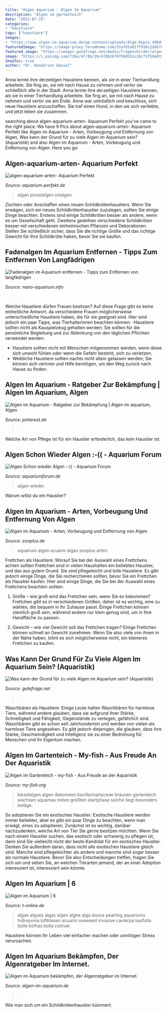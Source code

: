 ```yaml
---
title: "Algen Aquarium : Algen Im Aquarium"
description: "Algen im gartenteich"
date: "2022-07-25"
categories:
- "haustiere"
tags: ["haustiere"]
images:
- "https://www.algen-im-aquarium.de/wp-content/uploads/Alge-Kopie_d90d4cc22fcef817eb41b860f7142c1a-3311x500.jpg"
featuredImage: "https://image-proxy.forumhome.com/32afd2a017f910c1dd678f00c83e7ef03cc8da3d?url=http:%2F%2Fup.picr.de%2F25889976vk.jpg"
featured_image: "https://images.gutefrage.net/media/fragen/bilder/algen---was-kann-der-grund-sein/0_original.jpg?v=1458486139000"
image: "https://i.pinimg.com/736x/47/8b/26/478b2678758db51c16c71f58a019aac5.jpg"
ShowToc: true
author: "Dr. Henderson Daniel"
---
```



Anna lernte ihre derzeitigen Haustiere kennen, als sie in einer Tierhandlung arbeitete. Sie fing an, sie mit nach Hause zu nehmen und verlor sie schließlich alle in der Stadt.
Anna lernte ihre derzeitigen Haustiere kennen, als sie in einer Tierhandlung arbeitete. Sie fing an, sie mit nach Hause zu nehmen und verlor sie am Ende. Anna war untröstlich und beschloss, sich neue Haustiere anzuschaffen. Sie traf einen Hund, in den sie sich verliebte, und jetzt leben sie zusammen.

	

		
searching about algen-aquarium-arten- Aquarium Perfekt you've came to the right place. We have 9 Pics about algen-aquarium-arten- Aquarium Perfekt like Algen im Aquarium - Arten, Vorbeugung und Entfernung von Algen, Was kann der Grund für zu viele Algen im Aquarium sein? (Aquaristik) and also Algen im Aquarium - Arten, Vorbeugung und Entfernung von Algen. Here you go:
		
    
## Algen-aquarium-arten- Aquarium Perfekt

<img loading=lazy src="https://aquarium-perfekt.de/wp-content/uploads/2015/08/algen-aquarium-arten-.jpg" onerror="this.onerror=null;this.src='https://tse3.mm.bing.net/th?id=OIP._aUAuObTrvYfBqX---KF6QHaFj&amp;pid=15.1';" alt="algen-aquarium-arten- Aquarium Perfekt">

_Source: aquarium-perfekt.de_

>algen pinselalgen rotalgen. 

	

Züchten oder Anschaffen eines neuen Schildkrötenhaustiers.
Wenn Sie erwägen, sich ein neues Schildkrötenhaustier zuzulegen, sollten Sie einige Dinge beachten. Erstens sind einige Schildkröten besser als andere, wenn es um Gesellschaft geht. Zweitens gedeihen verschiedene Schildkröten besser mit verschiedenen einheimischen Pflanzen und Dekorationen. Stellen Sie schließlich sicher, dass Sie die richtige Größe und das richtige Gewicht für Ihre Schildkröte haben, bevor Sie sie kaufen.

    
## Fadenalgen Im Aquarium Entfernen - Tipps Zum Entfernen Von Langfädrigen

<img loading=lazy src="http://www.nano-aquarium.info/wp-content/uploads/2012/04/fadenalgen-aquarium-pflanze.jpg" onerror="this.onerror=null;this.src='https://tse4.mm.bing.net/th?id=OIP.JMq4sY4Ei6pdfrGJc6LM2AHaE8&amp;pid=15.1';" alt="Fadenalgen im Aquarium entfernen - Tipps zum Entfernen von langfädrigen">

_Source: nano-aquarium.info_

>. 

	

Welche Haustiere dürfen Frauen besitzen?
Auf diese Frage gibt es keine einheitliche Antwort, da verschiedene Frauen möglicherweise unterschiedliche Haustiere haben, die für sie geeignet sind. Hier sind jedoch ein paar Tipps, was Tierhalterinnen beachten können:
-Haustiere sollten nicht als Kauspielzeug gehalten werden; Sie sollten für die persönliche Begleitung und zur Ablenkung von den täglichen Pflichten verwendet werden.
- Haustiere sollten nicht mit Menschen mitgenommen werden, wenn diese sich unwohl fühlen oder wenn die Gefahr besteht, sich zu verletzen.
- Weibliche Haustiere sollten nachts nicht allein gelassen werden; Sie können sich verirren und Hilfe benötigen, um den Weg zurück nach Hause zu finden.

    
## Algen Im Aquarium - Ratgeber Zur Bekämpfung | Algen Im Aquarium, Algen

<img loading=lazy src="https://i.pinimg.com/736x/47/8b/26/478b2678758db51c16c71f58a019aac5.jpg" onerror="this.onerror=null;this.src='https://tse1.mm.bing.net/th?id=OIP.zqBhw_J84qdXN-66gpQhvQHaE6&amp;pid=15.1';" alt="Algen im Aquarium - Ratgeber zur Bekämpfung | Algen im aquarium, Algen">

_Source: pinterest.de_

>. 

	

Welche Art von Pflege ist für ein Haustier erforderlich, das kein Haustier ist:

    
## Algen Schon Wieder Algen :-(( - Aquarium Forum

<img loading=lazy src="https://image-proxy.forumhome.com/32afd2a017f910c1dd678f00c83e7ef03cc8da3d?url=http:%2F%2Fup.picr.de%2F25889976vk.jpg" onerror="this.onerror=null;this.src='https://tse4.mm.bing.net/th?id=OIP._hURUuWfHGvXhlRW5V3CJQHaEK&amp;pid=15.1';" alt="Algen Schon wieder Algen :-(( - Aquarium Forum">

_Source: aquariumforum.de_

>algen wieder. 

	

Warum willst du ein Haustier?

    
## Algen Im Aquarium - Arten, Vorbeugung Und Entfernung Von Algen

<img loading=lazy src="https://www.zooplus.de/magazin/wp-content/uploads/2017/03/fotolia_106629005.jpg" onerror="this.onerror=null;this.src='https://tse2.mm.bing.net/th?id=OIP.xA8XyUz6OnO6xYxALJyD5QHaE7&amp;pid=15.1';" alt="Algen im Aquarium - Arten, Vorbeugung und Entfernung von Algen">

_Source: zooplus.de_

>aquarium algen acuario algas zooplus arten. 

	

Frettchen als Haustiere: Worauf Sie bei der Auswahl eines Frettchens achten sollten
Frettchen sind in vielen Haushalten ein beliebtes Haustier, und das aus gutem Grund. Sie sind pflegeleicht und tolle Haustiere. Es gibt jedoch einige Dinge, die Sie recherchieren sollten, bevor Sie ein Frettchen als Haustier kaufen. Hier sind einige Dinge, die Sie bei der Auswahl eines Frettchens beachten sollten:
1. Größe – wie groß wird das Frettchen sein, wenn Sie es bekommen? Frettchen gibt es in verschiedenen Größen, daher ist es wichtig, eine zu wählen, die bequem in Ihr Zuhause passt. Einige Frettchen können ziemlich groß sein, während andere nur klein genug sind, um in Ihre Handfläche zu passen.

2. Gewicht – wie viel Gewicht soll das Frettchen tragen? Einige Frettchen können schnell an Gewicht zunehmen. Wenn Sie also viele von ihnen in der Nähe haben, lohnt es sich möglicherweise nicht, ein kleineres Frettchen zu kaufen.

    
## Was Kann Der Grund Für Zu Viele Algen Im Aquarium Sein? (Aquaristik)

<img loading=lazy src="https://images.gutefrage.net/media/fragen/bilder/algen---was-kann-der-grund-sein/0_original.jpg?v=1458486139000" onerror="this.onerror=null;this.src='https://tse1.mm.bing.net/th?id=OIP.-wVt9qaA8RsJOq9dZryRuQHaHa&amp;pid=15.1';" alt="Was kann der Grund für zu viele Algen im Aquarium sein? (Aquaristik)">

_Source: gutefrage.net_

>. 

	

Waschbären als Haustiere: Einige Leute halten Waschbären für harmlose Tiere, während andere glauben, dass sie aufgrund ihrer Stärke, Schnelligkeit und Fähigkeit, Gegenstände zu verlegen, gefährlich sind.
Waschbären gibt es schon seit Jahrhunderten und werden von vielen als harmlose Tiere angesehen. Es gibt jedoch diejenigen, die glauben, dass ihre Stärke, Geschwindigkeit und Intelligenz sie zu einer Bedrohung für Menschen und ihr Eigentum machen.

    
## Algen Im Gartenteich - My-fish - Aus Freude An Der Aquaristik

<img loading=lazy src="https://my-fish.org/wp-content/uploads/2013/03/Kieselalgen.jpg" onerror="this.onerror=null;this.src='https://tse4.mm.bing.net/th?id=OIP.hIpyj2ROoOeUQIDhIcFWjQHaEv&amp;pid=15.1';" alt="Algen im Gartenteich - my-fish - Aus Freude an der Aquaristik">

_Source: my-fish.org_

>kieselalgen algen diatomeen bacillariophyceae braunen gartenteich wachsen aquamax treten größten startphase solche liegt besonders beläge. 

	

So adoptieren Sie ein exotisches Haustier:
Exotische Haustiere werden immer beliebter, aber es gibt ein paar Dinge zu beachten, wenn man erwägt, eines zu adoptieren. Zunächst ist es wichtig, darüber nachzudenken, welche Art von Tier Sie gerne besitzen möchten. Wenn Sie nach einem Haustier suchen, das exotisch oder schwierig zu pflegen ist, dann sind Sie vielleicht nicht der beste Kandidat für ein exotisches Haustier. Denken Sie außerdem daran, dass nicht alle exotischen Haustiere gleich sind. Manche sind pflegeleichter als andere und manche sind sogar besser als normale Haustiere. Bevor Sie also Entscheidungen treffen, fragen Sie sich um und sehen Sie, an welchen Tierarten jemand, der an einer Adoption interessiert ist, interessiert sein könnte.

    
## Algen Im Aquarium | 6

<img loading=lazy src="https://bilder.t-online.de/b/69/43/59/92/id_69435992/920/tid_da/algen-im-aquarium.jpg" onerror="this.onerror=null;this.src='https://tse2.mm.bing.net/th?id=OIP.HDxioIF1XtQ34JBM1fIrlwHaEK&amp;pid=15.1';" alt="Algen im Aquarium | 6">

_Source: t-online.de_

>algae algues algas algen alghe alga douce pearling aquariums hidroponia luftblasen acuario seaweed invasive caulerpa taxifolia bolle bolhas bolla cultivar. 

	

Haustiere können Ihr Leben viel einfacher machen oder unnötigen Stress verursachen.

    
## Algen Im Aquarium Bekämpfen, Der Algenratgeber Im Internet.

<img loading=lazy src="https://www.algen-im-aquarium.de/wp-content/uploads/Alge-Kopie_d90d4cc22fcef817eb41b860f7142c1a-3311x500.jpg" onerror="this.onerror=null;this.src='https://tse3.mm.bing.net/th?id=OIP.6Ys7SrtUJ2ni4oOD_kfh3QHaBH&amp;pid=15.1';" alt="Algen im Aquarium bekämpfen, der Algenratgeber im Internet.">

_Source: algen-im-aquarium.de_

>. 

	

Wie man sich um ein Schildkrötenhaustier kümmert.

